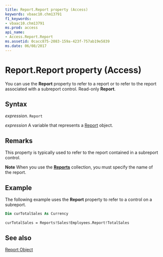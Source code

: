 ```yaml
---
title: Report.Report property (Access)
keywords: vbaac10.chm13791
f1_keywords:
- vbaac10.chm13791
ms.prod: access
api_name:
- Access.Report.Report
ms.assetid: 0cacc875-2083-159a-423f-757ab19e5839
ms.date: 06/08/2017
---
```



# Report.Report property (Access)

You can use the  **Report** property to refer to a report or to refer to the report associated with a subreport control. Read-only **Report**.


## Syntax

_expression_. `Report`

_expression_ A variable that represents a [Report](Access.Report.md) object.


## Remarks

This property is typically used to refer to the report contained in a subreport control.


 **Note**  When you use the  **[Reports](Access.Reports.md)** collection, you must specify the name of the report.


## Example

The following example uses the  **Report** property to refer to a control on a subreport.


```vb
Dim curTotalSales As Currency 
 
curTotalSales = Reports!Sales!Employees.Report!TotalSales
```


## See also


[Report Object](Access.Report.md)

